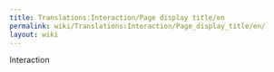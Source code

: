 ```yaml
---
title: Translations:Interaction/Page display title/en
permalink: wiki/Translations:Interaction/Page_display_title/en/
layout: wiki
---
```


Interaction
